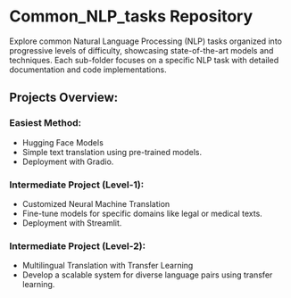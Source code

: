 # Common_NLP_tasks Repository

Explore common Natural Language Processing (NLP) tasks organized into progressive levels of difficulty, showcasing state-of-the-art models and techniques. Each sub-folder focuses on a specific NLP task with detailed documentation and code implementations.

## Projects Overview:

### Easiest Method:
- Hugging Face Models
- Simple text translation using pre-trained models.
- Deployment with Gradio.

### Intermediate Project (Level-1):
- Customized Neural Machine Translation
- Fine-tune models for specific domains like legal or medical texts.
- Deployment with Streamlit.

### Intermediate Project (Level-2):
- Multilingual Translation with Transfer Learning
- Develop a scalable system for diverse language pairs using transfer learning.
